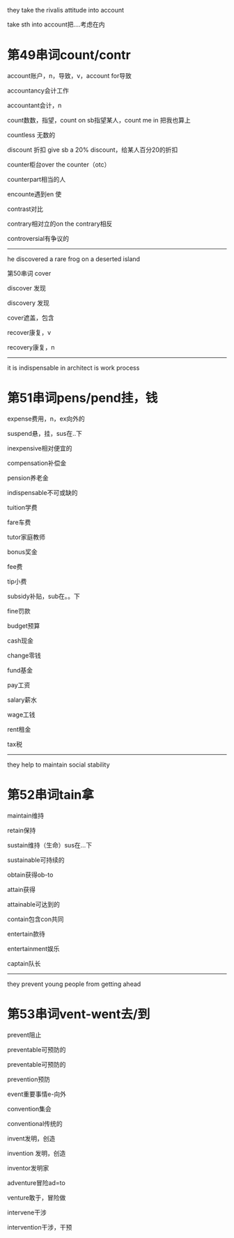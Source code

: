 they take the rivalis attitude into account

take sth into account把....考虑在内

# 第49串词count/contr

  account账户，n，导致，v，account for导致

accountancy会计工作

accountant会计，n

count数数，指望，count on sb指望某人，count me in 把我也算上

countless 无数的

discount 折扣 give sb a 20% discount，给某人百分20的折扣

counter柜台over the counter（otc）

counterpart相当的人

encounte遇到en 使

contrast对比

contrary相对立的on the contrary相反

controversial有争议的

---

he discovered a rare frog on a deserted island

第50串词 cover

discover 发现

discovery 发现

cover遮盖，包含

recover康复，v

recovery康复，n

---

it is indispensable in architect is work process

# 第51串词pens/pend挂，钱

expense费用，n，ex向外的

suspend悬，挂，sus在..下

inexpensive相对便宜的

compensation补偿金

pension养老金

indispensable不可或缺的

tuition学费

fare车费

tutor家庭教师

bonus奖金

fee费

tip小费

subsidy补贴，sub在。。下 

fine罚款

budget预算

cash现金

change零钱

fund基金

pay工资

salary薪水

wage工钱

rent租金

tax税

---

they help to maintain social stability

# 第52串词tain拿

maintain维持

retain保持

sustain维持（生命）sus在...下

sustainable可持续的

obtain获得ob-to

attain获得

attainable可达到的

contain包含con共同

entertain款待

entertainment娱乐

captain队长

---

they prevent young people from getting ahead

# 第53串词vent-went去/到

prevent阻止

preventable可预防的

preventable可预防的

prevention预防

event重要事情e-向外

convention集会

conventional传统的

invent发明，创造

invention 发明，创造

inventor发明家

adventure冒险ad=to

venture敢于，冒险做

intervene干涉

intervention干涉，干预





 







